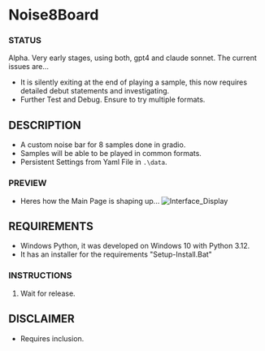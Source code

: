 # Noise8Board

### STATUS
Alpha. Very early stages, using both, gpt4 and claude sonnet. The current issues are...
- It is silently exiting at the end of playing a sample, this now requires detailed debut statements and investigating.
- Further Test and Debug. Ensure to try multiple formats.

## DESCRIPTION
- A custom noise bar for 8 samples done in gradio.
- Samples will be able to be played in common formats.
- Persistent Settings from Yaml File in `.\data`.

### PREVIEW
- Heres how the Main Page is shaping up...
![Interface_Display](https://github.com/wiseman-timelord/Noise8Board/blob/main/media/gradio_display.jpg)

## REQUIREMENTS
- Windows Python, it was developed on Windows 10 with Python 3.12.
- It has an installer for the requirements "Setup-Install.Bat"

### INSTRUCTIONS
1. Wait for release.

## DISCLAIMER
- Requires inclusion.
